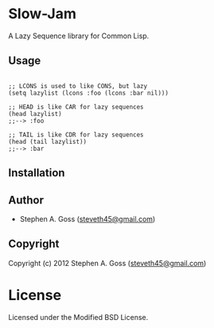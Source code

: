 # Slow-Jam

A Lazy Sequence library for Common Lisp.

## Usage

```common-lisp

;; LCONS is used to like CONS, but lazy
(setq lazylist (lcons :foo (lcons :bar nil)))

;; HEAD is like CAR for lazy sequences
(head lazylist)
;;--> :foo

;; TAIL is like CDR for lazy sequences
(head (tail lazylist))
;;--> :bar

```

## Installation

## Author

* Stephen A. Goss (steveth45@gmail.com)

## Copyright

Copyright (c) 2012 Stephen A. Goss (steveth45@gmail.com)

# License

Licensed under the Modified BSD License.

